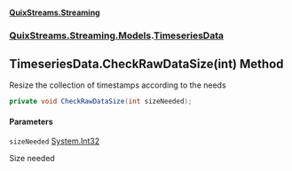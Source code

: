 #### [QuixStreams.Streaming](index.md 'index')
### [QuixStreams.Streaming.Models](QuixStreams.Streaming.Models.md 'QuixStreams.Streaming.Models').[TimeseriesData](TimeseriesData.md 'QuixStreams.Streaming.Models.TimeseriesData')

## TimeseriesData.CheckRawDataSize(int) Method

Resize the collection of timestamps according to the needs

```csharp
private void CheckRawDataSize(int sizeNeeded);
```
#### Parameters

<a name='QuixStreams.Streaming.Models.TimeseriesData.CheckRawDataSize(int).sizeNeeded'></a>

`sizeNeeded` [System.Int32](https://docs.microsoft.com/en-us/dotnet/api/System.Int32 'System.Int32')

Size needed